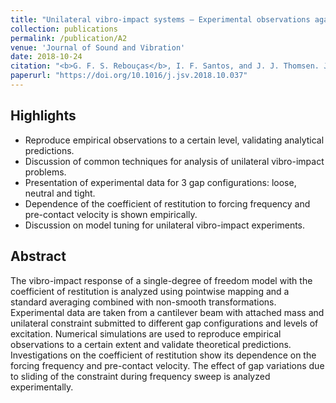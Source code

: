 ```yaml
---
title: "Unilateral vibro-impact systems — Experimental observations against theoretical predictions based on the coefficient of restitution"
collection: publications
permalink: /publication/A2
venue: 'Journal of Sound and Vibration'
date: 2018-10-24
citation: "<b>G. F. S. Rebouças</b>, I. F. Santos, and J. J. Thomsen. Journal of Sound and Vibration 440 (2019) 346-371"
paperurl: "https://doi.org/10.1016/j.jsv.2018.10.037"
---
```


## Highlights
- Reproduce empirical observations to a certain level, validating analytical predictions.
- Discussion of common techniques for analysis of unilateral vibro-impact problems.
- Presentation of experimental data for 3 gap configurations: loose, neutral and tight.
- Dependence of the coefficient of restitution to forcing frequency and pre-contact velocity is shown empirically.
- Discussion on model tuning for unilateral vibro-impact experiments.

## Abstract
The vibro-impact response of a single-degree of freedom model with the coefficient of restitution is analyzed using pointwise mapping and a standard averaging combined with non-smooth transformations. Experimental data are taken from a cantilever beam with attached mass and unilateral constraint submitted to different gap configurations and levels of excitation. Numerical simulations are used to reproduce empirical observations to a certain extent and validate theoretical predictions. Investigations on the coefficient of restitution show its dependence on the forcing frequency and pre-contact velocity. The effect of gap variations due to sliding of the constraint during frequency sweep is analyzed experimentally.
